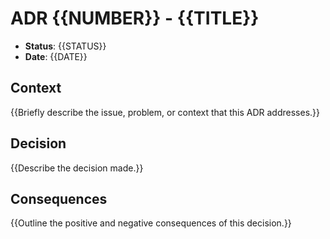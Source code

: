 # ADR {{NUMBER}} - {{TITLE}}

- **Status**: {{STATUS}}
- **Date**: {{DATE}}

## Context

{{Briefly describe the issue, problem, or context that this ADR addresses.}}

## Decision

{{Describe the decision made.}}

## Consequences

{{Outline the positive and negative consequences of this decision.}}

